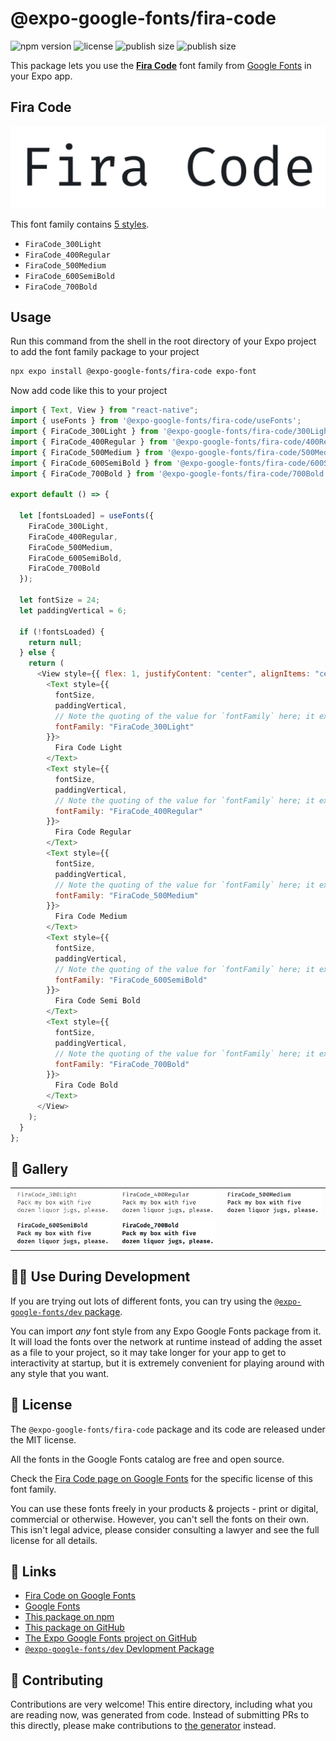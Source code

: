# @expo-google-fonts/fira-code

![npm version](https://flat.badgen.net/npm/v/@expo-google-fonts/fira-code)
![license](https://flat.badgen.net/github/license/expo/google-fonts)
![publish size](https://flat.badgen.net/packagephobia/install/@expo-google-fonts/fira-code)
![publish size](https://flat.badgen.net/packagephobia/publish/@expo-google-fonts/fira-code)

This package lets you use the [**Fira Code**](https://fonts.google.com/specimen/Fira+Code) font family from [Google Fonts](https://fonts.google.com/) in your Expo app.

## Fira Code

![Fira Code](./font-family.png)

This font family contains [5 styles](#-gallery).

- `FiraCode_300Light`
- `FiraCode_400Regular`
- `FiraCode_500Medium`
- `FiraCode_600SemiBold`
- `FiraCode_700Bold`

## Usage

Run this command from the shell in the root directory of your Expo project to add the font family package to your project

```sh
npx expo install @expo-google-fonts/fira-code expo-font
```

Now add code like this to your project

```js
import { Text, View } from "react-native";
import { useFonts } from '@expo-google-fonts/fira-code/useFonts';
import { FiraCode_300Light } from '@expo-google-fonts/fira-code/300Light';
import { FiraCode_400Regular } from '@expo-google-fonts/fira-code/400Regular';
import { FiraCode_500Medium } from '@expo-google-fonts/fira-code/500Medium';
import { FiraCode_600SemiBold } from '@expo-google-fonts/fira-code/600SemiBold';
import { FiraCode_700Bold } from '@expo-google-fonts/fira-code/700Bold';

export default () => {

  let [fontsLoaded] = useFonts({
    FiraCode_300Light, 
    FiraCode_400Regular, 
    FiraCode_500Medium, 
    FiraCode_600SemiBold, 
    FiraCode_700Bold
  });

  let fontSize = 24;
  let paddingVertical = 6;

  if (!fontsLoaded) {
    return null;
  } else {
    return (
      <View style={{ flex: 1, justifyContent: "center", alignItems: "center" }}>
        <Text style={{
          fontSize,
          paddingVertical,
          // Note the quoting of the value for `fontFamily` here; it expects a string!
          fontFamily: "FiraCode_300Light"
        }}>
          Fira Code Light
        </Text>
        <Text style={{
          fontSize,
          paddingVertical,
          // Note the quoting of the value for `fontFamily` here; it expects a string!
          fontFamily: "FiraCode_400Regular"
        }}>
          Fira Code Regular
        </Text>
        <Text style={{
          fontSize,
          paddingVertical,
          // Note the quoting of the value for `fontFamily` here; it expects a string!
          fontFamily: "FiraCode_500Medium"
        }}>
          Fira Code Medium
        </Text>
        <Text style={{
          fontSize,
          paddingVertical,
          // Note the quoting of the value for `fontFamily` here; it expects a string!
          fontFamily: "FiraCode_600SemiBold"
        }}>
          Fira Code Semi Bold
        </Text>
        <Text style={{
          fontSize,
          paddingVertical,
          // Note the quoting of the value for `fontFamily` here; it expects a string!
          fontFamily: "FiraCode_700Bold"
        }}>
          Fira Code Bold
        </Text>
      </View>
    );
  }
};
```

## 🔡 Gallery


||||
|-|-|-|
|![FiraCode_300Light](./300Light/FiraCode_300Light.ttf.png)|![FiraCode_400Regular](./400Regular/FiraCode_400Regular.ttf.png)|![FiraCode_500Medium](./500Medium/FiraCode_500Medium.ttf.png)||
|![FiraCode_600SemiBold](./600SemiBold/FiraCode_600SemiBold.ttf.png)|![FiraCode_700Bold](./700Bold/FiraCode_700Bold.ttf.png)|||


## 👩‍💻 Use During Development

If you are trying out lots of different fonts, you can try using the [`@expo-google-fonts/dev` package](https://github.com/expo/google-fonts/tree/master/font-packages/dev#readme).

You can import _any_ font style from any Expo Google Fonts package from it. It will load the fonts over the network at runtime instead of adding the asset as a file to your project, so it may take longer for your app to get to interactivity at startup, but it is extremely convenient for playing around with any style that you want.


## 📖 License

The `@expo-google-fonts/fira-code` package and its code are released under the MIT license.

All the fonts in the Google Fonts catalog are free and open source.

Check the [Fira Code page on Google Fonts](https://fonts.google.com/specimen/Fira+Code) for the specific license of this font family.

You can use these fonts freely in your products & projects - print or digital, commercial or otherwise. However, you can't sell the fonts on their own. This isn't legal advice, please consider consulting a lawyer and see the full license for all details.

## 🔗 Links

- [Fira Code on Google Fonts](https://fonts.google.com/specimen/Fira+Code)
- [Google Fonts](https://fonts.google.com/)
- [This package on npm](https://www.npmjs.com/package/@expo-google-fonts/fira-code)
- [This package on GitHub](https://github.com/expo/google-fonts/tree/master/font-packages/fira-code)
- [The Expo Google Fonts project on GitHub](https://github.com/expo/google-fonts)
- [`@expo-google-fonts/dev` Devlopment Package](https://github.com/expo/google-fonts/tree/master/font-packages/dev)

## 🤝 Contributing

Contributions are very welcome! This entire directory, including what you are reading now, was generated from code. Instead of submitting PRs to this directly, please make contributions to [the generator](https://github.com/expo/google-fonts/tree/master/packages/generator) instead.
